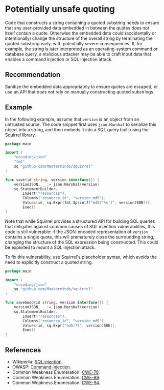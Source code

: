 # Potentially unsafe quoting
Code that constructs a string containing a quoted substring needs to ensure that any user-provided data embedded in between the quotes does not itself contain a quote. Otherwise the embedded data could (accidentally or intentionally) change the structure of the overall string by terminating the quoted substring early, with potentially severe consequences. If, for example, the string is later interpreted as an operating-system command or database query, a malicious attacker may be able to craft input data that enables a command injection or SQL injection attack.


## Recommendation
Sanitize the embedded data appropriately to ensure quotes are escaped, or use an API that does not rely on manually constructing quoted substrings.


## Example
In the following example, assume that `version` is an object from an untrusted source. The code snippet first uses `json.Marshal` to serialize this object into a string, and then embeds it into a SQL query built using the Squirrel library.


```go
package main

import (
	"encoding/json"
	"fmt"
	sq "github.com/Masterminds/squirrel"
)

func save(id string, version interface{}) {
	versionJSON, _ := json.Marshal(version)
	sq.StatementBuilder.
		Insert("resources").
		Columns("resource_id", "version_md5").
		Values(id, sq.Expr(fmt.Sprintf("md5('%s')", versionJSON))).
		Exec()
}

```
Note that while Squirrel provides a structured API for building SQL queries that mitigates against common causes of SQL injection vulnerabilities, this code is still vulnerable: if the JSON-encoded representation of `version` contains a single quote, this will prematurely close the surrounding string, changing the structure of the SQL expression being constructed. This could be exploited to mount a SQL injection attack.

To fix this vulnerability, use Squirrel's placeholder syntax, which avoids the need to explicitly construct a quoted string.


```go
package main

import (
	"encoding/json"
	sq "github.com/Masterminds/squirrel"
)

func saveGood(id string, version interface{}) {
	versionJSON, _ := json.Marshal(version)
	sq.StatementBuilder.
		Insert("resources").
		Columns("resource_id", "version_md5").
		Values(id, sq.Expr("md5(?)", versionJSON)).
		Exec()
}

```

## References
* Wikipedia: [SQL injection](https://en.wikipedia.org/wiki/SQL_injection).
* OWASP: [Command Injection](https://www.owasp.org/index.php/Command_Injection).
* Common Weakness Enumeration: [CWE-78](https://cwe.mitre.org/data/definitions/78.html).
* Common Weakness Enumeration: [CWE-89](https://cwe.mitre.org/data/definitions/89.html).
* Common Weakness Enumeration: [CWE-94](https://cwe.mitre.org/data/definitions/94.html).
